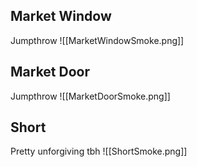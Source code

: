## Market Window
Jumpthrow
![[MarketWindowSmoke.png]]
## Market Door
Jumpthrow
![[MarketDoorSmoke.png]]
## Short
Pretty unforgiving tbh
![[ShortSmoke.png]]